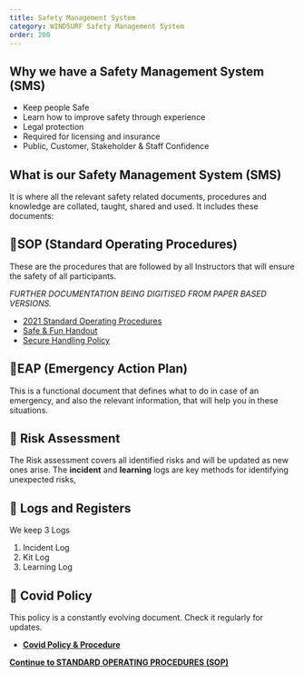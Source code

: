 ```yaml
---
title: Safety Management System
category: WINDSURF Safety Management System
order: 200
---
```



## Why we have a Safety Management System (SMS)
- Keep people Safe
- Learn how to improve safety through experience
- Legal protection
- Required for licensing and insurance
- Public, Customer, Stakeholder & Staff Confidence

## What is our Safety Management System (SMS)
It is where all the relevant safety related documents, procedures and knowledge are collated, taught, shared and used.
It includes these documents:

## 📕SOP (Standard Operating Procedures)
These are the procedures that are followed by all Instructors that will ensure the safety of all participants.

*FURTHER DOCUMENTATION BEING DIGITISED FROM PAPER BASED VERSIONS.*

- [2021 Standard Operating Procedures](https://numbat70.github.io/clyde/2021-SOP-CWC-Final.pdf)
- [Safe & Fun Handout](https://numbat70.github.io/clyde/CWC-Safe-and-Fun-handout-for-kids-and-parents-May-2017.docx)
- [Secure Handling Policy](https://numbat70.github.io/clyde/CWCSecure-Handling-Policy.doc)

## 📕EAP (Emergency Action Plan)
This is a functional document that defines what to do in case of an emergency, and also the relevant information, that will help you in these situations.


## 📕 Risk Assessment
The Risk assessment covers all identified risks and will be updated as new ones arise.
The **incident** and **learning** logs are key methods for identifying unexpected risks,


## 📝 Logs and Registers
We keep 3 Logs
1. Incident Log
2. Kit Log
3. Learning Log


## 📕 Covid Policy
This policy is a constantly evolving document. Check it regularly for updates.
- [**Covid Policy & Procedure**](https://numbat70.github.io/clyde/Content/228-WINDSURF_SMS_COVID/)

**[Continue to STANDARD OPERATING PROCEDURES (SOP)](https://numbat70.github.io/clyde/Content/204-WINDSURF_SOP/)**
